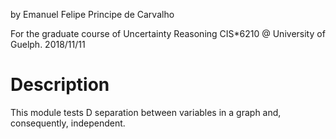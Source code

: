 by Emanuel Felipe Principe de Carvalho

For the graduate course of Uncertainty Reasoning CIS*6210 @ University of Guelph.
2018/11/11

# Description

This module tests D separation between variables in a graph and, consequently, independent.
